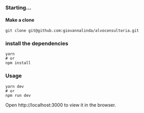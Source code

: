### Starting...</h4>
#### Make a clone</h6>
```
git clone git@github.com:giovannalinda/alvoconsultoria.git
```
### install the dependencies</h6>
```
yarn
# or
npm install
```
### Usage</h3>
```
yarn dev
# or
npm run dev
```
Open http://localhost:3000 to view it in the browser.